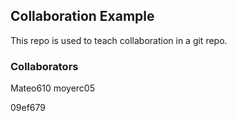 
## Collaboration Example

This repo is used to teach collaboration in a git repo.

### Collaborators 

Mateo610
moyerc05

 09ef679